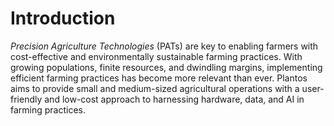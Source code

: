 #  Introduction 
_Precision Agriculture Technologies_ (PATs) are key to enabling farmers with cost-effective and environmentally sustainable farming practices. With growing populations, finite resources, and dwindling margins, implementing efficient farming practices has become more relevant than ever. Plantos aims to provide small and medium-sized agricultural operations with a user-friendly and low-cost approach to harnessing hardware, data, and AI in farming practices.
